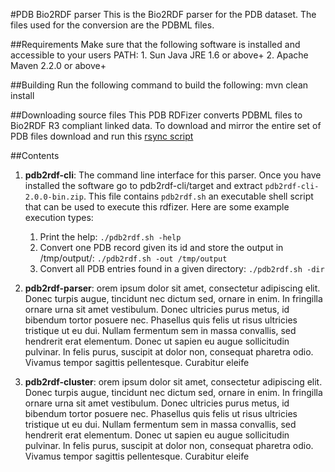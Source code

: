 #PDB Bio2RDF parser
This is the Bio2RDF parser for the PDB dataset. The files used for the conversion are the PDBML files.

##Requirements
Make sure that the following software is installed and accessible to your users PATH:
	1. Sun Java JRE 1.6 or above+
	2. Apache Maven 2.2.0 or above+

##Building
Run the following command to build the following:
	mvn clean install

##Downloading source files
This PDB RDFizer converts PDBML files to Bio2RDF R3 compliant linked data. To download and mirror the entire set of PDB files download and run this [rsync script](https://gist.github.com/jctoledo/6426686)

##Contents

 1. **pdb2rdf-cli**:
   The command line interface for this parser. Once you have installed the software go to pdb2rdf-cli/target and extract `pdb2rdf-cli-2.0.0-bin.zip`. This file contains `pdb2rdf.sh` an executable shell script that can be used to execute this rdfizer. Here are some example execution types:
     1. Print the help:
       `./pdb2rdf.sh -help`
     2. Convert one PDB record given its id and store the output in /tmp/output/:
       `./pdb2rdf.sh -out /tmp/output`
     3. Convert all PDB entries found in a given directory:
       `./pdb2rdf.sh -dir`


 2. **pdb2rdf-parser**:
   orem ipsum dolor sit amet, consectetur adipiscing elit. Donec turpis augue, tincidunt nec dictum sed, ornare in enim. In fringilla ornare urna sit amet vestibulum. Donec ultricies purus metus, id bibendum tortor posuere nec. Phasellus quis felis ut risus ultricies tristique ut eu dui. Nullam fermentum sem in massa convallis, sed hendrerit erat elementum. Donec ut sapien eu augue sollicitudin pulvinar. In felis purus, suscipit at dolor non, consequat pharetra odio. Vivamus tempor sagittis pellentesque. Curabitur eleife

 3. **pdb2rdf-cluster**:
   orem ipsum dolor sit amet, consectetur adipiscing elit. Donec turpis augue, tincidunt nec dictum sed, ornare in enim. In fringilla ornare urna sit amet vestibulum. Donec ultricies purus metus, id bibendum tortor posuere nec. Phasellus quis felis ut risus ultricies tristique ut eu dui. Nullam fermentum sem in massa convallis, sed hendrerit erat elementum. Donec ut sapien eu augue sollicitudin pulvinar. In felis purus, suscipit at dolor non, consequat pharetra odio. Vivamus tempor sagittis pellentesque. Curabitur eleife
	


